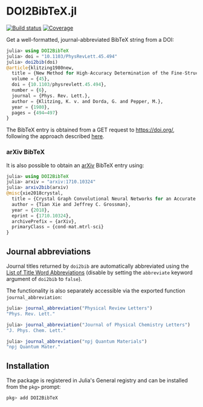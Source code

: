 # DOI2BibTeX.jl

[![Build status][ci-status-img]][ci-status-url] [![Coverage][coverage-img]][coverage-url]

Get a well-formatted, journal-abbreviated BibTeX string from a DOI:

```jl
julia> using DOI2BibTeX
julia> doi = "10.1103/PhysRevLett.45.494"
julia> doi2bib(doi)
@article{klitzing1980new,
  title = {New Method for High-Accuracy Determination of the Fine-Structure Constant Based on Quantized Hall Resistance},
  volume = {45},
  doi = {10.1103/physrevlett.45.494},
  number = {6},
  journal = {Phys. Rev. Lett.},
  author = {Klitzing, K. v. and Dorda, G. and Pepper, M.},
  year = {1980},
  pages = {494–497}
}
```

The BibTeX entry is obtained from a GET request to https://doi.org/, following the approach described [here](https://discourse.julialang.org/t/replacing-citation-bib-with-a-standard-metadata-format/26871/4).

### arXiv BibTeX 

It is also possible to obtain an [arXiv](https://arxiv.org) BibTeX entry using:

```jl
julia> using DOI2BibTeX
julia> arxiv = "arxiv:1710.10324"
julia> arxiv2bib(arxiv)
@misc{xie2018crystal,
  title = {Crystal Graph Convolutional Neural Networks for an Accurate and Interpretable Prediction of Material Properties},
  author = {Tian Xie and Jeffrey C. Grossman},
  year = {2018},
  eprint = {1710.10324},
  archivePrefix = {arXiv},
  primaryClass = {cond-mat.mtrl-sci}
}
```

## Journal abbreviations

Journal titles returned by `doi2bib` are automatically abbreviated using the [List of Title Word Abbreviations](https://www.issn.org/services/online-services/access-to-the-ltwa/) (disable by setting the `abbreviate` keyword argument of `doi2bib` to `false`).

The functionality is also separately accessible via the exported function `journal_abbreviation`:

```jl
julia> journal_abbreviation("Physical Review Letters")
"Phys. Rev. Lett."

julia> journal_abbreviation("Journal of Physical Chemistry Letters")
"J. Phys. Chem. Lett."

julia> journal_abbreviation("npj Quantum Materials")
"npj Quantum Mater."
```

## Installation

The package is registered in Julia's General registry and can be installed from the `pkg>` prompt:
```jl
pkg> add DOI2BibTeX
```

[ci-status-img]: https://github.com/thchr/DOI2BibTeX.jl/actions/workflows/ci.yml/badge.svg?branch=master
[ci-status-url]: https://github.com/thchr/DOI2BibTeX.jl/actions/workflows/ci.yml?query=branch%3Amaster
[coverage-img]:  https://codecov.io/gh/thchr/DOI2BibTeX.jl/branch/master/graph/badge.svg
[coverage-url]:  https://codecov.io/gh/thchr/DOI2BibTeX.jl

